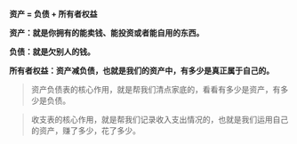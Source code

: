 **资产 = 负债 + 所有者权益**

**资产：就是你拥有的能卖钱、能投资或者能自用的东西。**

**负债：就是欠别人的钱。**

**所有者权益：资产减负债，也就是我们的资产中，有多少是真正属于自己的。**

> 资产负债表的核心作用，就是帮我们清点家底的，看看有多少是资产，有多少是负债。



> 收支表的核心作用，就是帮我们记录收入支出情况的，也就是我们运用自己的资产，赚了多少，花了多少。



